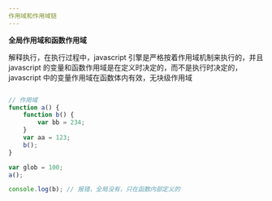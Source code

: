 ```yaml
---
作用域和作用域链
---
```


**全局作用域和函数作用域**

解释执行，在执行过程中，javascript 引擎是严格按着作用域机制来执行的，并且 javascript 的变量和函数作用域是在定义时决定的，而不是执行时决定的，javascript 中的变量作用域在函数体内有效，无块级作用域


```js

// 作用域
function a() {
    function b() {
        var bb = 234;
    }
    var aa = 123;
    b();
}

var glob = 100;
a();

console.log(b); // 报错，全局没有，只在函数内部定义的
```